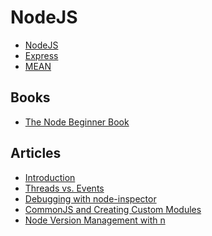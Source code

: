 NodeJS
==============================

* [NodeJS](http://nodejs.org/)
* [Express](http://expressjs.com/)
* [MEAN](http://mean.io/)





Books
------------------------------

* [The Node Beginner Book](http://www.nodebeginner.org/)





Articles
------------------------------

* [Introduction](http://elegantcode.com/2010/11/08/taking-baby-steps-with-node-js-introduction/)
* [Threads vs. Events](http://elegantcode.com/2010/11/19/taking-baby-steps-with-node-js-threads-vs-events/)
* [Debugging with node-inspector](http://elegantcode.com/2011/01/14/taking-baby-steps-with-node-js-debugging-with-node-inspector/)
* [CommonJS and Creating Custom Modules](http://elegantcode.com/2011/02/04/taking-baby-steps-with-node-js-commonjs-and-creating-custom-modules/)
* [Node Version Management with n](http://elegantcode.com/2011/02/09/taking-baby-steps-with-node-js-node-version-management-with-n/)
